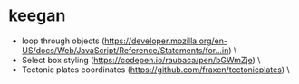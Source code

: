 # keegan
- loop through objects (https://developer.mozilla.org/en-US/docs/Web/JavaScript/Reference/Statements/for...in) \
- Select box styling (https://codepen.io/raubaca/pen/bGWmZje) \
- Tectonic plates coordinates (https://github.com/fraxen/tectonicplates) \
